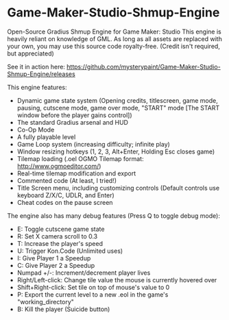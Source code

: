 # Game-Maker-Studio-Shmup-Engine
Open-Source Gradius Shmup Engine for Game Maker: Studio
This engine is heavily reliant on knowledge of GML.
As long as all assets are replaced with your own, you may use this source code royalty-free. (Credit isn't required, but appreciated)
  
See it in action here: https://github.com/mysterypaint/Game-Maker-Studio-Shmup-Engine/releases

This engine features:
  - Dynamic game state system (Opening credits, titlescreen, game mode, pausing, cutscene mode, game over mode, "START" mode [The START window before the player gains control])
  - The standard Gradius arsenal and HUD
  - Co-Op Mode
  - A fully playable level
  - Game Loop system (increasing difficulty; infinite play)
  - Window resizing hotkeys (1, 2, 3, Alt+Enter, Holding Esc closes game)
  - Tilemap loading (.oel OGMO Tilemap format: http://www.ogmoeditor.com/)
  - Real-time tilemap modification and export
  - Commented code (At least, I tried!)
  - Title Screen menu, including customizing controls (Default controls use keyboard Z/X/C, UDLR, and Enter)
  - Cheat codes on the pause screen

The engine also has many debug features (Press Q to toggle debug mode):
  - E: Toggle cutscene game state
  - R: Set X camera scroll to 0.3
  - T: Increase the player's speed
  - U: Trigger Kon.Code (Unlimited uses)
  - I: Give Player 1 a Speedup
  - C: Give Player 2 a Speedup
  - Numpad +/-: Increment/decrement player lives
  - Right/Left-click: Change tile value the mouse is currently hovered over
  - Shift+Right-click: Set tile on top of mouse's value to 0
  - P: Export the current level to a new .eol in the game's "working_directory"
  - B: Kill the player (Suicide button)
